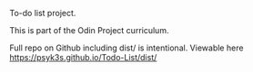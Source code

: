 To-do list project.

This is part of the Odin Project curriculum.

Full repo on Github including dist/ is intentional. Viewable here https://psyk3s.github.io/Todo-List/dist/
